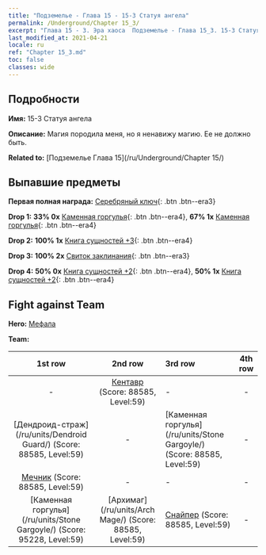 ```yaml
---
title: "Подземелье - Глава 15 - 15-3 Статуя ангела"
permalink: /Underground/Chapter 15_3/
excerpt: "Глава 15 - 3. Эра хаоса  Подземелье - Глава 15_3. 15-3 Статуя ангела"
last_modified_at: 2021-04-21
locale: ru
ref: "Chapter 15_3.md"
toc: false
classes: wide
---
```


## Подробности

 **Имя:** 15-3 Статуя ангела

 **Описание:** Магия породила меня, но я ненавижу магию. Ее не должно быть.

 **Related to:** [Подземелье Глава 15](/ru/Underground/Chapter 15/)

## Выпавшие предметы

 **Первая полная награда:** [Серебряный ключ](/ru/Items/con_693/){: .btn .btn--era3}

 **Drop 1:** **33% 0x** [Каменная горгулья](/ru/Items/unt_236/){: .btn .btn--era4}, **67% 1x** [Каменная горгулья](/ru/Items/unt_236/){: .btn .btn--era4}

 **Drop 2:** **100% 1x** [Книга сущностей +3](/ru/Items/mat_60/){: .btn .btn--era4}

 **Drop 3:** **100% 2x** [Свиток заклинания](/ru/Items/con_694/){: .btn .btn--era3}

 **Drop 4:** **50% 0x** [Книга сущностей +2](/ru/Items/mat_53/){: .btn .btn--era4}, **50% 1x** [Книга сущностей +2](/ru/Items/mat_53/){: .btn .btn--era4}


## Fight against Team
 **Hero:** [Мефала](/ru/heroes/Mephala/)

 **Team:**


  | 1st row | 2nd row | 3rd row | 4th row |
  |:----:|:----:|:----|:----:|
  | - | [Кентавр](/ru/units/Centaur/) (Score: 88585, Level:59)  | - | - |
  | [Дендроид-страж](/ru/units/Dendroid Guard/) (Score: 88585, Level:59)  | - | [Каменная горгулья](/ru/units/Stone Gargoyle/) (Score: 88585, Level:59)  | - |
  | [Мечник](/ru/units/Swordsman/) (Score: 88585, Level:59)  | - | - | - |
  | [Каменная горгулья](/ru/units/Stone Gargoyle/) (Score: 95228, Level:59)  | [Архимаг](/ru/units/Arch Mage/) (Score: 88585, Level:59)  | [Снайпер](/ru/units/Sharpshooter/) (Score: 88585, Level:59)  | - |


